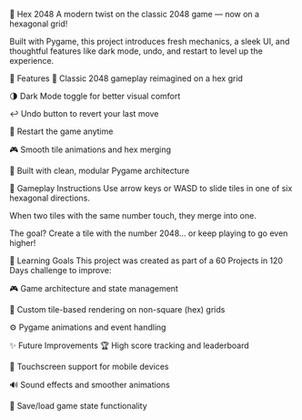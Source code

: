 🔷 Hex 2048
A modern twist on the classic 2048 game — now on a hexagonal grid!

Built with Pygame, this project introduces fresh mechanics, a sleek UI, and thoughtful features like dark mode, undo, and restart to level up the experience.

🚀 Features
🧠 Classic 2048 gameplay reimagined on a hex grid

🌗 Dark Mode toggle for better visual comfort

↩️ Undo button to revert your last move

🔄 Restart the game anytime

🎮 Smooth tile animations and hex merging

💾 Built with clean, modular Pygame architecture

🧩 Gameplay Instructions
Use arrow keys or WASD to slide tiles in one of six hexagonal directions.

When two tiles with the same number touch, they merge into one.

The goal? Create a tile with the number 2048… or keep playing to go even higher!

🧠 Learning Goals
This project was created as part of a 60 Projects in 120 Days challenge to improve:

🎮 Game architecture and state management

🔷 Custom tile-based rendering on non-square (hex) grids

⚙️ Pygame animations and event handling

✨ Future Improvements
🏆 High score tracking and leaderboard

📱 Touchscreen support for mobile devices

🔊 Sound effects and smoother animations

💾 Save/load game state functionality

